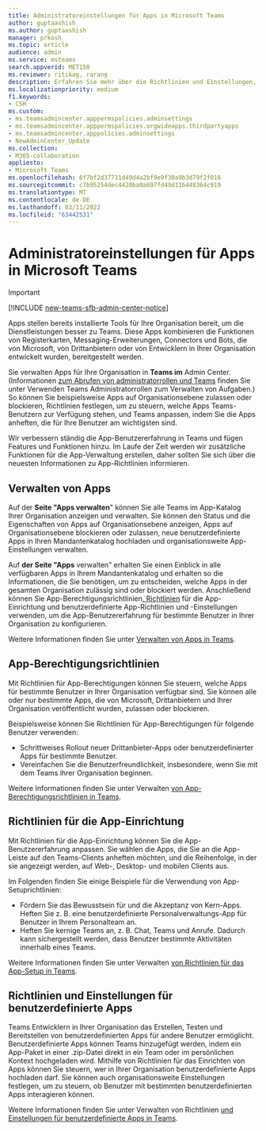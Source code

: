 ```yaml
---
title: Administratoreinstellungen für Apps in Microsoft Teams
author: guptaashish
ms.author: guptaashish
manager: prkosh
ms.topic: article
audience: admin
ms.service: msteams
search.appverid: MET150
ms.reviewer: ritikag, rarang
description: Erfahren Sie mehr über die Richtlinien und Einstellungen, die Sie zum Verwalten von Apps für Ihre Organisation in Microsoft Teams.
ms.localizationpriority: medium
f1.keywords:
- CSH
ms.custom:
- ms.teamsadmincenter.apppermspolicies.adminsettings
- ms.teamsadmincenter.apppermspolicies.orgwideapps.thirdpartyapps
- ms.teamsadmincenter.apppolicies.adminsettings
- NewAdminCenter_Update
ms.collection:
- M365-collaboration
appliesto:
- Microsoft Teams
ms.openlocfilehash: 6f7bf2d37711d49d4a2bf9e9f30a9b3d79f2f016
ms.sourcegitcommit: c7b95254dec4420ba0a697fd49d11b448364c919
ms.translationtype: MT
ms.contentlocale: de-DE
ms.lasthandoff: 03/11/2022
ms.locfileid: "63442531"
---
```

# <a name="admin-settings-for-apps-in-microsoft-teams"></a>Administratoreinstellungen für Apps in Microsoft Teams

> [!IMPORTANT]
> [!INCLUDE [new-teams-sfb-admin-center-notice](includes/new-teams-sfb-admin-center-notice.md)]

Apps stellen bereits installierte Tools für Ihre Organisation bereit, um die Dienstleistungen besser zu Teams. Diese Apps kombinieren die Funktionen von Registerkarten, Messaging-Erweiterungen, Connectors und Bots, die von Microsoft, von Drittanbietern oder von Entwicklern in Ihrer Organisation entwickelt wurden, bereitgestellt werden.

Sie verwalten Apps für Ihre Organisation in **Teams im** Admin Center. (Informationen [zum Abrufen von administratorrollen und Teams](./using-admin-roles.md) finden Sie unter Verwenden Teams Administratorrollen zum Verwalten von Aufgaben.) So können Sie beispielsweise Apps auf Organisationsebene zulassen oder blockieren, Richtlinien festlegen, um zu steuern, welche Apps Teams-Benutzern zur Verfügung stehen, und Teams anpassen, indem Sie die Apps anheften, die für Ihre Benutzer am wichtigsten sind.

Wir verbessern ständig die App-Benutzererfahrung in Teams und fügen Features und Funktionen hinzu. Im Laufe der Zeit werden wir zusätzliche Funktionen für die App-Verwaltung erstellen, daher sollten Sie sich über die neuesten Informationen zu App-Richtlinien informieren.

## <a name="manage-apps"></a>Verwalten von Apps

Auf der **Seite "Apps verwalten**" können Sie alle Teams im App-Katalog Ihrer Organisation anzeigen und verwalten. Sie können den Status und die Eigenschaften von Apps auf Organisationsebene anzeigen, Apps auf Organisationsebene blockieren oder zulassen, neue benutzerdefinierte Apps in Ihren Mandantenkatalog hochladen und organisationsweite App-Einstellungen verwalten.

Auf **der Seite "Apps** verwalten" erhalten Sie einen Einblick in alle verfügbaren Apps in Ihrem Mandantenkatalog und erhalten so die Informationen, die Sie benötigen, um zu entscheiden, welche Apps in der gesamten Organisation zulässig sind oder blockiert werden. Anschließend können Sie App-Berechtigungsrichtlinien[, Richtlinien](#app-permission-policies) für die App-Einrichtung und benutzerdefinierte App-Richtlinien und -Einstellungen verwenden, um die App-Benutzererfahrung für bestimmte Benutzer in Ihrer Organisation zu konfigurieren. [](#app-setup-policies)[](#custom-app-policies-and-settings)

Weitere Informationen finden Sie unter [Verwalten von Apps in Teams](manage-apps.md).

## <a name="app-permission-policies"></a>App-Berechtigungsrichtlinien

Mit Richtlinien für App-Berechtigungen können Sie steuern, welche Apps für bestimmte Benutzer in Ihrer Organisation verfügbar sind. Sie können alle oder nur bestimmte Apps, die von Microsoft, Drittanbietern und Ihrer Organisation veröffentlicht wurden, zulassen oder blockieren.

Beispielsweise können Sie Richtlinien für App-Berechtigungen für folgende Benutzer verwenden:

- Schrittweises Rollout neuer Drittanbieter-Apps oder benutzerdefinierter Apps für bestimmte Benutzer.
- Vereinfachen Sie die Benutzerfreundlichkeit, insbesondere, wenn Sie mit dem Teams ihrer Organisation beginnen.

Weitere Informationen finden Sie unter Verwalten [von App-Berechtigungsrichtlinien in Teams](teams-app-permission-policies.md).

## <a name="app-setup-policies"></a>Richtlinien für die App-Einrichtung

Mit Richtlinien für die App-Einrichtung können Sie die App-Benutzererfahrung anpassen. Sie wählen die Apps, die Sie an die App-Leiste auf den Teams-Clients anheften möchten, und die Reihenfolge, in der sie angezeigt werden, auf Web-, Desktop- und mobilen Clients aus.

Im Folgenden finden Sie einige Beispiele für die Verwendung von App-Setuprichtlinien:

- Fördern Sie das Bewusstsein für und die Akzeptanz von Kern-Apps. Heften Sie z. B. eine benutzerdefinierte Personalverwaltungs-App für Benutzer in Ihrem Personalteam an.
- Heften Sie kernige Teams an, z. B. Chat, Teams und Anrufe. Dadurch kann sichergestellt werden, dass Benutzer bestimmte Aktivitäten innerhalb eines Teams.

Weitere Informationen finden Sie unter Verwalten [von Richtlinien für das App-Setup in Teams](teams-app-setup-policies.md).

## <a name="custom-app-policies-and-settings"></a>Richtlinien und Einstellungen für benutzerdefinierte Apps

Teams Entwicklern in Ihrer Organisation das Erstellen, Testen und Bereitstellen von benutzerdefinierten Apps für andere Benutzer ermöglicht. Benutzerdefinierte Apps können Teams hinzugefügt werden, indem ein App-Paket in einer .zip-Datei direkt in ein Team oder im persönlichen Kontext hochgeladen wird. Mithilfe von Richtlinien für das Einrichten von Apps können Sie steuern, wer in Ihrer Organisation benutzerdefinierte Apps hochladen darf. Sie können auch organisationsweite Einstellungen festlegen, um zu steuern, ob Benutzer mit bestimmten benutzerdefinierten Apps interagieren können.

Weitere Informationen finden Sie unter Verwalten von Richtlinien [und Einstellungen für benutzerdefinierte Apps in Teams](teams-custom-app-policies-and-settings.md).
